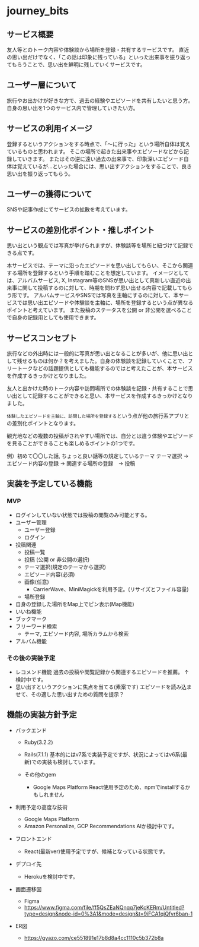 # journey_bits

## サービス概要
友人等とのトーク内容や体験談から場所を登録・共有するサービスです。
直近の思い出だけでなく、「この話は印象に残っている」といった出来事を振り返ってもらうことで、思い出を鮮明に残していくサービスです。

## ユーザー層について
旅行やお出かけが好きな方で、過去の経験やエピソードを共有したいと思う方。
自身の思い出を1つのサービス内で管理していきたい方。

## サービスの利用イメージ
登録するというアクションをする時点で、「〜に行った」という場所自体は覚えているものと思われます。
そこの場所で起きた出来事やエピソードなどから記録していきます。
またはその逆に遠い過去の出来事で、印象深いエピソード自体は覚えているが...といった場合には、思い出すアクションをすることで、良き思い出を振り返ってもらう。

## ユーザーの獲得について
SNSや記事作成にてサービスの拡散を考えています。

## サービスの差別化ポイント・推しポイント
思い出という観点では写真が挙げられますが、体験談等を場所と紐づけて記録できる点です。

本サービスでは、テーマに沿ったエピソードを思い出してもらい、そこから関連する場所を登録するという手順を踏むことを想定しています。
イメージとしては、アルバムサービス, X, Instagram等のSNSが思い出として真新しい直近の出来事に関して投稿するのに対して、時期を問わず思い出せる内容で記載してもらう形です。
アルバムサービスやSNSでは写真を主軸にするのに対して、本サービスでは思い出エピソードや体験談を主軸に、場所を登録するという点が異なるポイントと考えています。
また投稿のステータスを公開 or 非公開を選べることで自身の記録用としても使用できます。

## サービスコンセプト
旅行などの外出時には一般的に写真が思い出となることが多いが、他に思い出として残せるものは何か？を考えました。自身の体験談を記録していくことで、フリートークなどの話題提供としても機能するのではと考えたことが、本サービスを作成するきっかけとなりました。

友人と出かけた時のトーク内容や訪問場所での体験談を記録・共有することで思い出として記録することができると思い、本サービスを作成するきっかけとなりました。

``体験したエピソードを主軸に、訪問した場所を登録する``という点が他の旅行系アプリとの差別化ポイントとなります。

観光地などの複数の投稿がされやすい場所では、自分とは違う体験やエピソードを見ることができることも楽しめるポイントの1つです。

例）初めて〇〇した話, ちょっと良い話等の規定しているテーマ
  テーマ選択 → エピソード内容の登録 → 関連する場所の登録　→ 投稿


## 実装を予定している機能
### MVP
* ログインしていない状態では投稿の閲覧のみ可能とする。
* ユーザー管理
  * ユーザー登録
  * ログイン
* 投稿関連
  * 投稿一覧
  * 投稿 (公開 or 非公開の選択)
  * テーマ選択(規定のテーマから選択)
  * エピソード内容(必須)
  * 画像(任意)
    * CarrierWave、MiniMagickを利用予定。(リサイズとファイル容量)
  * 場所登録
* 自身の登録した場所をMap上でピン表示(Map機能)
* いいね機能
* ブックマーク
* フリーワード検索
  * テーマ, エピソード内容, 場所カラムから検索
* アルバム機能


### その後の実装予定
* レコメンド機能
  過去の投稿や閲覧記録から関連するエピソードを推薦。
  ↑検討中です。
* 思い出すというアクションに焦点を当てる(素案です)
  エピソードを読み込ませて、その適した思い出すための質問を提示？

## 機能の実装方針予定
* バックエンド
  * Ruby(3.2.2)
  * Rails(7.1.1)
      基本的にはv7系で実装予定ですが、状況によってはv6系(最新)での実装も検討しています。

  * その他のgem
    * Google Maps Platform
      React使用予定のため、npmでinstallするかもしれません

* 利用予定の高度な技術
  * Google Maps Platform
  * Amazon Personalize, GCP Recommendations AIか検討中です。

* フロントエンド
  * React(最新ver)使用予定ですが、候補となっている状態です。

* デプロイ先
  * Herokuを検討中です。

* 画面遷移図
  * Figma
  * https://www.figma.com/file/ff5QsZEaNQnqq7jeKcKERm/Untitled?type=design&node-id=0%3A1&mode=design&t=9iFCA1qiQfvr6ban-1

* ER図
  * https://gyazo.com/ce551891e17b8d8a4cc1110c5b372b8a